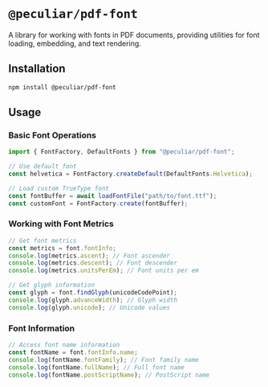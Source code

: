 # `@peculiar/pdf-font`

A library for working with fonts in PDF documents, providing utilities for font loading, embedding, and text rendering.

## Installation

```bash
npm install @peculiar/pdf-font
```

## Usage

### Basic Font Operations

```typescript
import { FontFactory, DefaultFonts } from "@peculiar/pdf-font";

// Use default font
const helvetica = FontFactory.createDefault(DefaultFonts.Helvetica);

// Load custom TrueType font
const fontBuffer = await loadFontFile("path/to/font.ttf");
const customFont = FontFactory.create(fontBuffer);
```

### Working with Font Metrics

```typescript
// Get font metrics
const metrics = font.fontInfo;
console.log(metrics.ascent); // Font ascender
console.log(metrics.descent); // Font descender
console.log(metrics.unitsPerEm); // Font units per em

// Get glyph information
const glyph = font.findGlyph(unicodeCodePoint);
console.log(glyph.advanceWidth); // Glyph width
console.log(glyph.unicode); // Unicode values
```

### Font Information

```typescript
// Access font name information
const fontName = font.fontInfo.name;
console.log(fontName.fontFamily); // Font family name
console.log(fontName.fullName); // Full font name
console.log(fontName.postScriptName); // PostScript name
```
